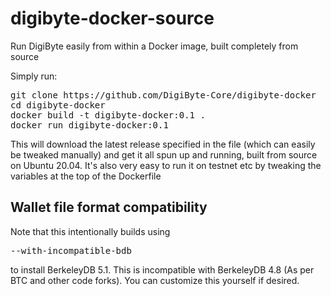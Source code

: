 # digibyte-docker-source
Run DigiByte easily from within a Docker image, built completely from source

Simply run:
<pre>git clone https://github.com/DigiByte-Core/digibyte-docker
cd digibyte-docker
docker build -t digibyte-docker:0.1 .
docker run digibyte-docker:0.1</pre>

This will download the latest release specified in the file (which can easily be tweaked manually) and get it all spun up and running, built from source on Ubuntu 20.04.
It's also very easy to run it on testnet etc by tweaking the variables at the top of the Dockerfile

## Wallet file format compatibility
Note that this intentionally builds using <pre>--with-incompatible-bdb</pre> to install BerkeleyDB 5.1. This is incompatible with BerkeleyDB 4.8 (As per BTC and other code forks). You can customize this yourself if desired.
